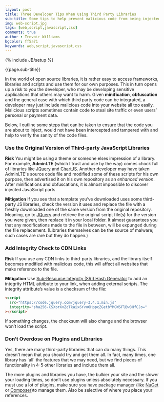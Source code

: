 ```yaml
---
layout: post
title: Three Developer Tips When Using Third Party Libraries
sub-title: Some tips to help prevent malicious code from being injected into your web application, through third party libraries.  
img: web-script.jpg
tags: [web,script,javascript,css]
comments: true
author : Trevoir Williams
bgcolor: ff5a71
keywords: web,script,javascript,css
---
```

{% include JB/setup %}

{{page.sub-title}}

<!--more-->

In the world of open source libraries, it is rather easy to access frameworks, libraries and scripts and use them for our own purposes. This in turn opens up a risk to you the developer, who may be developing sensitive applications that others may want to harm. Given **minification**, **obfuscation** and the general ease with which third party code can be integrated, a developer may just include malicious code into your website all too easily. Malicious scripts sometimes contain code to steal site traffic or even users’ personal or payment data.


Below, I outline some steps that can be taken to ensure that the code you are about to inject, would not have been intercepted and tampered with and help to verify the sanity of the code files. 

### Use the Original Version of Third-party JavaScript Libraries
**Risk**
You might be using a theme or someone elses impression of a library. For example, **AdminLTE** (which I trust and use by the way) comes chock full of libraries like [JQuery](https://jquery.com/) and [ChartJS](http://www.chartjs.org/). Another developer may have taken AdminLTE's source code file and modified some of these scripts for his own purpose, then advertised it on his own repository as an *enhanced version*. After minifications and obfuscations, it is almost impossible to discover injected JavaScript parts.

**Mitigation**
If you see that a template you’ve downloaded uses some third-party JS libraries, check the version it uses and replace the file with a freshly downloaded one of the same version from the original repository. Meaning, go to [JQuery](https://jquery.com/) and retrieve the original script file(s) for the version you were given, then replace it in your local folder. It almost guarantees you that any modifications made to the file in between, will be expunged during the file replacement. (Libraries themselves can be the source of malware; such cases are rare but they do happen.)

### Add Integrity Check to CDN Links
**Risk**
If you use any CDN links to third-party libraries, and the library itself becomes modified with malicious code, this will affect all websites that make reference to the file.

**Mitigation**
Use [Sub-Resource Integrity (SRI) Hash Generator](https://www.srihash.org/) to add an integrity HTML attribute to your link, when adding external scripts. The integrity attribute’s value is a checksum of the file:

```html
<script
  src="https://code.jquery.com/jquery-3.4.1.min.js"
  integrity="sha256-CSXorXvZcTkaix6Yvo6HppcZGetbYMGWSFlBw8HfCJo="
></script>
```

If something changes, the checksum will also change and the browser won’t load the script.

### Don’t Overdose on Plugins and Libraries
Yes, there are many third-party libraries that can do many things. This doesn't mean that you should try and get them all. In fact, many times, one library has 'all' the features that we may need, but we find pieces of functionality in 4-5 other libraries and include them all. 

The more plugins and libraries you have, the bulkier your site and the slower your loading times, so don’t use plugins unless absolutely necessary. 
If you must use a lot of plugins, make sure you have  package manager (like [NuGet](https://www.nuget.org/) or [Composer](https://getcomposer.org/))to manage them. Also be selective of where you place your references.  



